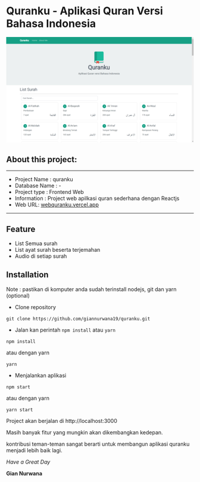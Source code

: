 # Quranku - Aplikasi Quran Versi Bahasa Indonesia

![Quranku](public/webquranku.png)

## About this project:

---

- Project Name : quranku
- Database Name : -
- Project type : Frontend Web
- Information : Project web apilkasi quran sederhana dengan Reactjs
- Web URL: [webquranku.vercel.app](https://webquranku.vercel.app/)

---

## Feature

- List Semua surah
- List ayat surah beserta terjemahan
- Audio di setiap surah

## Installation

Note : pastikan di komputer anda sudah terinstall nodejs, git dan yarn (optional)

- Clone repository

```
git clone https://github.com/giannurwana19/quranku.git
```

- Jalan kan perintah `npm install` atau `yarn`

```
npm install
```

atau dengan yarn

```
yarn
```

- Menjalankan aplikasi

```
npm start
```

atau dengan yarn

```
yarn start
```

Project akan berjalan di http://localhost:3000

Masih banyak fitur yang mungkin akan dikembangkan kedepan.

kontribusi teman-teman sangat berarti untuk membangun aplikasi quranku menjadi lebih baik lagi.

_Have a Great Day_

**Gian Nurwana**
